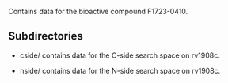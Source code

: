 Contains data for the bioactive compound F1723-0410.

## Subdirectories

- cside/ contains data for the C-side search space on rv1908c.

- nside/ contains data for the N-side search space on rv1908c.

